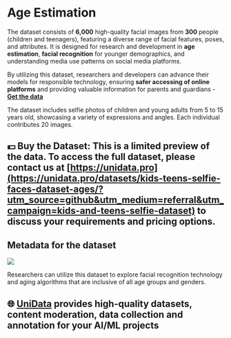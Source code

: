 # Age Estimation
The dataset consists of **6,000** high-quality facial images from **300** people (children and teenagers), featuring a diverse range of facial features, poses, and attributes. It is designed for research and development in **age estimation**, **facial recognition** for younger demographics, and understanding media use patterns on social media platforms.

By utilizing this dataset, researchers and developers can advance their models for responsible technology, ensuring **safer accessing of online platforms** and providing valuable information for parents and guardians - **[Get the data](https://unidata.pro/datasets/kids-teens-selfie-faces-dataset-ages/?utm_source=github&utm_medium=referral&utm_campaign=kids-and-teens-selfie-dataset)**

The dataset includes selfie photos of children and young adults from 5 to 15 years old, showcasing a variety of expressions and angles. Each individual contributes 20 images.

## 💵 Buy the Dataset: This is a limited preview of the data. To access the full dataset, please contact us at [https://unidata.pro](https://unidata.pro/datasets/kids-teens-selfie-faces-dataset-ages/?utm_source=github&utm_medium=referral&utm_campaign=kids-and-teens-selfie-dataset) to discuss your requirements and pricing options.

## Metadata for the dataset
![](https://www.googleapis.com/download/storage/v1/b/kaggle-user-content/o/inbox%2F27063537%2F5ff98a83a80c43d760541a9d89cef6d9%2Fchart.png?generation=1758140779634039&alt=media)


Researchers can utilize this dataset to explore facial recognition technology and aging algorithms that are inclusive of all age groups and genders.

## 🌐 [UniData](https://unidata.pro/datasets/kids-teens-selfie-faces-dataset-ages/?utm_source=github&utm_medium=referral&utm_campaign=kids-and-teens-selfie-dataset) provides high-quality datasets, content moderation, data collection and annotation for your AI/ML projects
